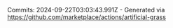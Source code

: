 Commits: 2024-09-22T03:03:43.991Z - Generated via https://github.com/marketplace/actions/artificial-grass
<br>
